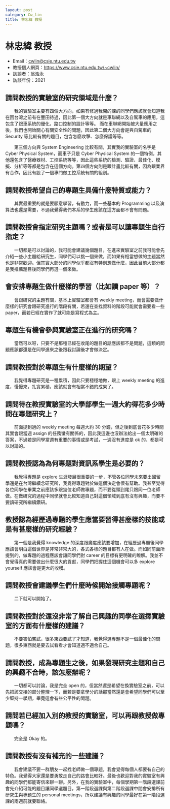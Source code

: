 ```yaml
---
layout: post
category: Cw_lin
title: 林忠緯 教授
---
```


#  林忠緯 教授
- Email：cwlin@csie.ntu.edu.tw
- 教授個人網頁：<https://www.csie.ntu.edu.tw/~cwlin/>
- 訪談者：翁浩永
- 訪談年份：2021

## 請問教授的實驗室的研究領域是什麼？

&emsp;&emsp;我的實驗室主要有四個大方向，如果有修過我開的課的同學們應該就會知道我在回台灣之前有在豐田待過，因此第一個大方向就是車聯網以及自駕車的應用，這包含了跟車系統的優化，路口控制的設計等等。
而在車聯網開始被大量應用之後，我們也開始關心有關安全性的問題，因此第二個大方向會是與自駕車的 Security 等比較有關的題目，包含怎麼攻擊、怎麼保護等等。

&emsp;&emsp;第三個方向與 System Engineering 比較有關，其實我的實驗室的名字是 Cyber Physical System，而車子只是 Cyber Physical System 的一個特例，其他還包含了醫療器材、工控系統等等，因此這些系統的檢測、驗證、最佳化、模擬、分析等等都是包含在這個方向。第四個方向則是跟計畫比較有關，因為跟業界有合作，因此有設了一個專門做工控系統有關的組別。

## 請問教授希望自己的專題生具備什麼特質或能力？

&emsp;&emsp;其實最重要的就是要願意學習，有動力，而一些基本的 Programming 以及演算法也還是需要，不過我覺得我們本系的學生應該在這方面都不會有問題。

## 請問教授會指定研究主題嗎？或者是可以讓專題生自行指定？

&emsp;&emsp;一切都是可以討論的，我可能會建議幾個題目，在進來實驗室之前我可能會先介紹一些小主題給研究生，同學們可以挑一個來做，而如果有相當想做的主題當然也是非常歡迎。但其實大部分的同學似乎都沒有特別想做什麼，因此目前大部分都是我推薦題目後同學們再選一個來做。

## 會安排專題生做什麼樣的學習（比如讀 paper 等）？

&emsp;&emsp;會跟研究的主題有關，基本上實驗室都會有 weekly meeting，而會需要做什麼樣的研究會跟研究進行的階段有關，若還在查找資料的階段可能就會需要看一些 paper，而若已經在實作了就可能是寫程式為主。

## 專題生有機會參與實驗室正在進行的研究嗎？

&emsp;&emsp;當然可以呀，只要不是那種已經在收尾的題目的話應該都不是問題，這類的問題應該都還是在同學進來之後跟我討論後才會做決定。

## 請問教授對於專題生有什麼樣的期望？

&emsp;&emsp;我覺得專題研究是一種累積，因此只要穩穩地做，跟上 weekly meeting 的進度，慢慢來，扎實累積，應該就會有相當不錯的成果了。

## 請問待在教授實驗室的大學部學生一週大約得花多少時間在專題研究上？

&emsp;&emsp;前面提到過的 weekly meeting 每週大約 30 分鐘，但之後到底會花多少時間其實會跟當週 assign 的任務蠻有關係的，因此我這邊也沒辦法給出一個太明確的答案，不過若是同學當週有重要的事情或是考試，一週沒有進度是 ok 的，都是可以討論的。

## 請問教授認為為何專題對資訊系學生是必要的？

&emsp;&emsp;我覺得專題是 explore 生涯發展很重要的一步，不管各位同學未來要出國留學還是在台灣繼續念研究所，我覺得專題對於做這個決定會很有幫助。我甚至覺得各位同學在畢業之前應該多跟幾位老師做專題，而不要從頭到尾只跟同一位老師做。在做研究的過程中同學就會比較知道自己對這個領域到底有沒有興趣，而要不要讀研究所繼續鑽研。

## 教授認為經歷過專題的學生應當要習得甚麼樣的技能或是有甚麼樣的研究經驗？

&emsp;&emsp;第一個是我覺得 knowledge 的深度跟廣度應該要增加，在經歷過專題後同學應該會明白這個世界是非常非常大的，各式各樣的題目都有人在做。而如同前面所提到的，做專題的過程應該會讓同學們對 career 的目標有更明確的瞭解。我並不會覺得真的需要做出什麼很大的貢獻，同學們把握住這個機會可以多 explore yourself 應該會是更大的收穫。

## 請問教授會建議學生們什麼時候開始接觸專題呢？

&emsp;&emsp;二下就可以開始了。

## 請問教授對於還沒非常了解自己興趣的同學在選擇實驗室的方面有什麼樣的建議？

&emsp;&emsp;不要害怕嘗試，很多東西要試了才知道，我覺得選專題不是一個最佳化的問題，很多東西就是要去試看看才會知道適不適合自己。

## 請問教授，成為專題生之後，如果發現研究主題和自己的興趣不合時，該怎麼辦呢？

&emsp;&emsp;一切都可以討論，我是完全 open 的，但當然還是希望在換實驗室之前，可以先把該交接的部分整理一下，而若是要拿學分的話那當然還是會希望同學們可以至少堅持一學期，畢竟這會有些公平性的問題。

## 請問若已經加入別的教授的實驗室，可以再跟教授做專題嗎？

&emsp;&emsp;完全是 Okay 的。

## 請問教授有沒有補充的一些建議？

&emsp;&emsp;我會建議不要一群朋友一起找老師做一個專題，我會覺得每個人都要有自己的特色。我覺得大家還是要勇敢走自己的路會比較好。最後也歡迎對我的實驗室有興趣的同學們都能寄信來聊一聊。另外，在我的實驗室中，每個學期第一階段選課前會先介紹可能的題目讓同學選題目，第一階段選課與第二階段選課中間會安排所有研究生與專題生的 personal meetings，所以建議有興趣的同學最好在第一階段選課的兩週前就要聯絡。

